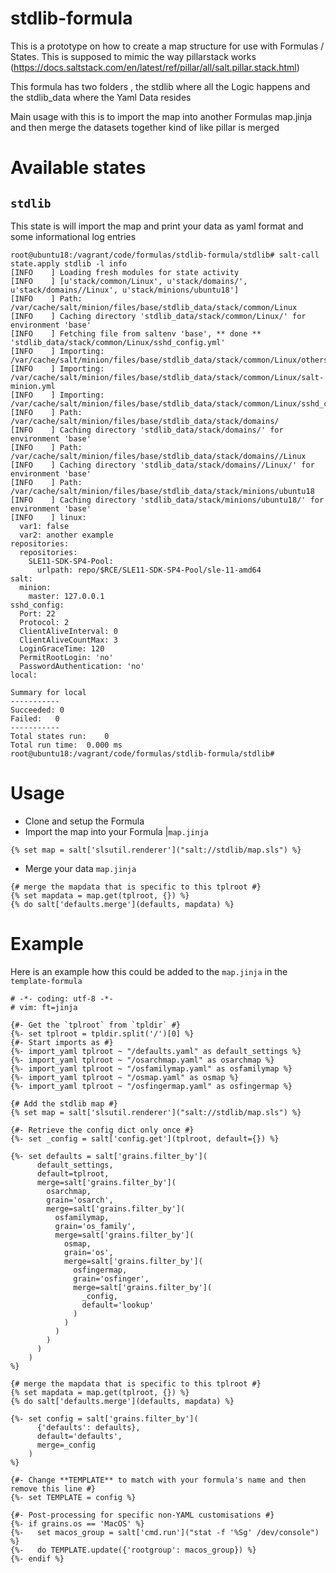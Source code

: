 stdlib-formula
======

This is a prototype on how to create a map structure for use with Formulas / States. This is supposed to mimic the way pillarstack works (https://docs.saltstack.com/en/latest/ref/pillar/all/salt.pillar.stack.html)

This formula has two folders , the stdlib where all the Logic happens and the stdlib_data where the Yaml Data resides

Main usage with this is to import the map into another Formulas map.jinja and then merge the datasets together kind of like pillar is merged

Available states
================

``stdlib``
------------

This state is will import the map and print your data as yaml format and some informational log entries

```
root@ubuntu18:/vagrant/code/formulas/stdlib-formula/stdlib# salt-call state.apply stdlib -l info
[INFO    ] Loading fresh modules for state activity
[INFO    ] [u'stack/common/Linux', u'stack/domains/', u'stack/domains//Linux', u'stack/minions/ubuntu18']
[INFO    ] Path: /var/cache/salt/minion/files/base/stdlib_data/stack/common/Linux
[INFO    ] Caching directory 'stdlib_data/stack/common/Linux/' for environment 'base'
[INFO    ] Fetching file from saltenv 'base', ** done ** 'stdlib_data/stack/common/Linux/sshd_config.yml'
[INFO    ] Importing: /var/cache/salt/minion/files/base/stdlib_data/stack/common/Linux/others.yml
[INFO    ] Importing: /var/cache/salt/minion/files/base/stdlib_data/stack/common/Linux/salt-minion.yml
[INFO    ] Importing: /var/cache/salt/minion/files/base/stdlib_data/stack/common/Linux/sshd_config.yml
[INFO    ] Path: /var/cache/salt/minion/files/base/stdlib_data/stack/domains/
[INFO    ] Caching directory 'stdlib_data/stack/domains/' for environment 'base'
[INFO    ] Path: /var/cache/salt/minion/files/base/stdlib_data/stack/domains//Linux
[INFO    ] Caching directory 'stdlib_data/stack/domains//Linux/' for environment 'base'
[INFO    ] Path: /var/cache/salt/minion/files/base/stdlib_data/stack/minions/ubuntu18
[INFO    ] Caching directory 'stdlib_data/stack/minions/ubuntu18/' for environment 'base'
[INFO    ] linux:
  var1: false
  var2: another example
repositories:
  repositories:
    SLE11-SDK-SP4-Pool:
      urlpath: repo/$RCE/SLE11-SDK-SP4-Pool/sle-11-amd64
salt:
  minion:
    master: 127.0.0.1
sshd_config:
  Port: 22
  Protocol: 2
  ClientAliveInterval: 0
  ClientAliveCountMax: 3
  LoginGraceTime: 120
  PermitRootLogin: 'no'
  PasswordAuthentication: 'no'
local:

Summary for local
-----------
Succeeded: 0
Failed:   0
-----------
Total states run:    0
Total run time:  0.000 ms
root@ubuntu18:/vagrant/code/formulas/stdlib-formula/stdlib#
```

Usage
======

* Clone and setup the Formula
* Import the map into your Formula |`map.jinja`
```
{% set map = salt['slsutil.renderer']("salt://stdlib/map.sls") %}
```
* Merge your data `map.jinja` 
```
{# merge the mapdata that is specific to this tplroot #}
{% set mapdata = map.get(tplroot, {}) %}
{% do salt['defaults.merge'](defaults, mapdata) %}
```

Example
======

Here is an example how this could be added to the `map.jinja` in the `template-formula`
```
# -*- coding: utf-8 -*-
# vim: ft=jinja

{#- Get the `tplroot` from `tpldir` #}
{%- set tplroot = tpldir.split('/')[0] %}
{#- Start imports as #}
{%- import_yaml tplroot ~ "/defaults.yaml" as default_settings %}
{%- import_yaml tplroot ~ "/osarchmap.yaml" as osarchmap %}
{%- import_yaml tplroot ~ "/osfamilymap.yaml" as osfamilymap %}
{%- import_yaml tplroot ~ "/osmap.yaml" as osmap %}
{%- import_yaml tplroot ~ "/osfingermap.yaml" as osfingermap %}

{# Add the stdlib map #}
{% set map = salt['slsutil.renderer']("salt://stdlib/map.sls") %}

{#- Retrieve the config dict only once #}
{%- set _config = salt['config.get'](tplroot, default={}) %}

{%- set defaults = salt['grains.filter_by'](
      default_settings,
      default=tplroot,
      merge=salt['grains.filter_by'](
        osarchmap,
        grain='osarch',
        merge=salt['grains.filter_by'](
          osfamilymap,
          grain='os_family',
          merge=salt['grains.filter_by'](
            osmap,
            grain='os',
            merge=salt['grains.filter_by'](
              osfingermap,
              grain='osfinger',
              merge=salt['grains.filter_by'](
                _config,
                default='lookup'
              )
            )
          )
        )
      )
    )
%}

{# merge the mapdata that is specific to this tplroot #}
{% set mapdata = map.get(tplroot, {}) %}
{% do salt['defaults.merge'](defaults, mapdata) %}

{%- set config = salt['grains.filter_by'](
      {'defaults': defaults},
      default='defaults',
      merge=_config
    )
%}

{#- Change **TEMPLATE** to match with your formula's name and then remove this line #}
{%- set TEMPLATE = config %}

{#- Post-processing for specific non-YAML customisations #}
{%- if grains.os == 'MacOS' %}
{%-   set macos_group = salt['cmd.run']("stat -f '%Sg' /dev/console") %}
{%-   do TEMPLATE.update({'rootgroup': macos_group}) %}
{%- endif %}
```